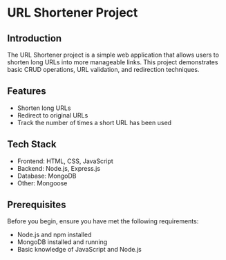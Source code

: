 # URL Shortener Project

## Introduction

The URL Shortener project is a simple web application that allows users to shorten long URLs into more manageable links. This project demonstrates basic CRUD operations, URL validation, and redirection techniques.

## Features

- Shorten long URLs
- Redirect to original URLs
- Track the number of times a short URL has been used

## Tech Stack

- Frontend: HTML, CSS, JavaScript
- Backend: Node.js, Express.js
- Database: MongoDB
- Other: Mongoose

## Prerequisites

Before you begin, ensure you have met the following requirements:

- Node.js and npm installed
- MongoDB installed and running
- Basic knowledge of JavaScript and Node.js